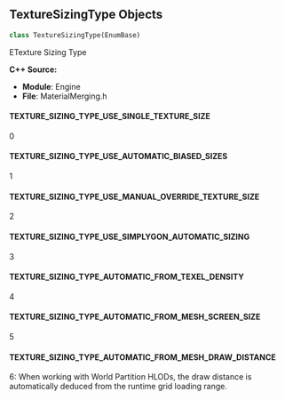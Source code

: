 ## TextureSizingType Objects

```python
class TextureSizingType(EnumBase)
```

ETexture Sizing Type

**C++ Source:**

- **Module**: Engine
- **File**: MaterialMerging.h

<a id="unreal.TextureSizingType.TEXTURE_SIZING_TYPE_USE_SINGLE_TEXTURE_SIZE"></a>

#### TEXTURE_SIZING_TYPE_USE_SINGLE_TEXTURE_SIZE

0

<a id="unreal.TextureSizingType.TEXTURE_SIZING_TYPE_USE_AUTOMATIC_BIASED_SIZES"></a>

#### TEXTURE_SIZING_TYPE_USE_AUTOMATIC_BIASED_SIZES

1

<a id="unreal.TextureSizingType.TEXTURE_SIZING_TYPE_USE_MANUAL_OVERRIDE_TEXTURE_SIZE"></a>

#### TEXTURE_SIZING_TYPE_USE_MANUAL_OVERRIDE_TEXTURE_SIZE

2

<a id="unreal.TextureSizingType.TEXTURE_SIZING_TYPE_USE_SIMPLYGON_AUTOMATIC_SIZING"></a>

#### TEXTURE_SIZING_TYPE_USE_SIMPLYGON_AUTOMATIC_SIZING

3

<a id="unreal.TextureSizingType.TEXTURE_SIZING_TYPE_AUTOMATIC_FROM_TEXEL_DENSITY"></a>

#### TEXTURE_SIZING_TYPE_AUTOMATIC_FROM_TEXEL_DENSITY

4

<a id="unreal.TextureSizingType.TEXTURE_SIZING_TYPE_AUTOMATIC_FROM_MESH_SCREEN_SIZE"></a>

#### TEXTURE_SIZING_TYPE_AUTOMATIC_FROM_MESH_SCREEN_SIZE

5

<a id="unreal.TextureSizingType.TEXTURE_SIZING_TYPE_AUTOMATIC_FROM_MESH_DRAW_DISTANCE"></a>

#### TEXTURE_SIZING_TYPE_AUTOMATIC_FROM_MESH_DRAW_DISTANCE

6: When working with World Partition HLODs, the draw distance is automatically deduced from the runtime grid loading range.

<a id="unreal.UVOutput"></a>